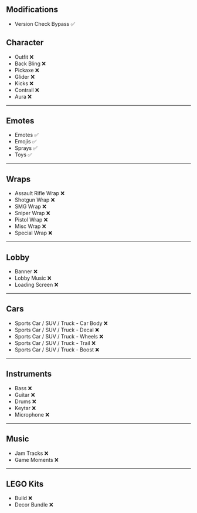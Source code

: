 ## Modifications
- Version Check Bypass ✅


## Character  
- Outfit ❌  
- Back Bling ❌  
- Pickaxe ❌  
- Glider ❌  
- Kicks ❌  
- Contrail ❌  
- Aura ❌  

---

## Emotes  
- Emotes ✅  
- Emojis ✅  
- Sprays ✅  
- Toys ✅  

---

## Wraps  
- Assault Rifle Wrap ❌  
- Shotgun Wrap ❌  
- SMG Wrap ❌  
- Sniper Wrap ❌  
- Pistol Wrap ❌  
- Misc Wrap ❌  
- Special Wrap ❌  

---

## Lobby  
- Banner ❌  
- Lobby Music ❌  
- Loading Screen ❌  

---

## Cars  
- Sports Car / SUV / Truck - Car Body ❌  
- Sports Car / SUV / Truck - Decal ❌  
- Sports Car / SUV / Truck - Wheels ❌  
- Sports Car / SUV / Truck - Trail ❌  
- Sports Car / SUV / Truck - Boost ❌  

---

## Instruments  
- Bass ❌  
- Guitar ❌  
- Drums ❌  
- Keytar ❌  
- Microphone ❌  

---

## Music  
- Jam Tracks ❌  
- Game Moments ❌  

---

## LEGO Kits  
- Build ❌  
- Decor Bundle ❌  
